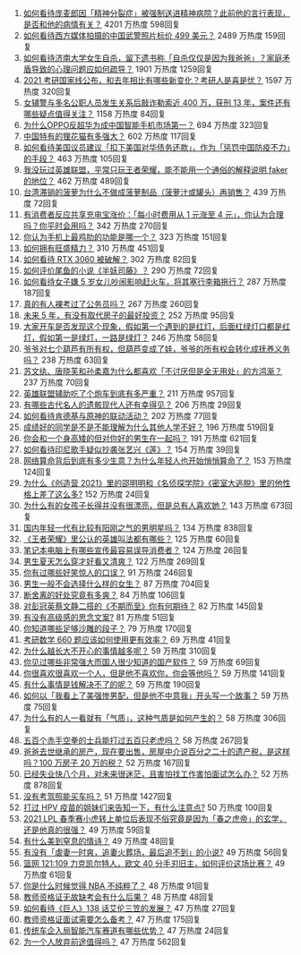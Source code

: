 1. [如何看待庞麦郎因「精神分裂症」被强制送进精神病院？此前他的言行表现，是否和他的病情有关？](https://www.zhihu.com/question/448900152) 4201 万热度 598回复
1. [如何看待西方媒体拍摄的中国武警照片标价 499 美元？](https://www.zhihu.com/question/448824785) 2489 万热度 159回复
1. [如何看待济南大学女生自杀，留下遗书称「自杀仅仅是因为我爸爸」？家庭矛盾导致的心理问题应如何疏导？](https://www.zhihu.com/question/448002553) 1901 万热度 1259回复
1. [2021 考研国家线公布，和去年相比有哪些新变化？考研人是喜是忧？](https://www.zhihu.com/question/448953782) 1597 万热度 320回复
1. [女辅警与多名公职人员发生关系后敲诈勒索近 400 万，获刑 13 年，案件还有哪些疑点值得关注？](https://www.zhihu.com/question/448965331) 1158 万热度 84回复
1. [为什么OPPO反超华为成中国智能手机市场第一？](https://www.zhihu.com/question/448138840) 694 万热度 323回复
1. [中国特有的狸花猫有多强大？](https://www.zhihu.com/question/423321345) 602 万热度 117回复
1. [如何看待美国议员建议「扣下美国对华债务还款」，作为「惩罚中国防疫不力」的手段？](https://www.zhihu.com/question/448932639) 463 万热度 105回复
1. [我没玩过英雄联盟，平常只玩王者荣耀，能不能用一个通俗的解释说明 faker 的地位？](https://www.zhihu.com/question/432404612) 462 万热度 489回复
1. [台湾滞销的菠萝为什么不做成菠萝制品（菠萝汁或罐头）再销售？](https://www.zhihu.com/question/448567998) 439 万热度 72回复
1. [有消费者反应共享充电宝涨价：「每小时费用从 1 元涨至 4 元」，你认为合理吗？你平时会用吗？](https://www.zhihu.com/question/448895932) 342 万热度 270回复
1. [你认为手机上最鸡肋的功能是哪一个？](https://www.zhihu.com/question/447620352) 323 万热度 151回复
1. [如何拥有旺盛精力？](https://www.zhihu.com/question/21671881) 310 万热度 451回复
1. [如何看待 RTX 3060 被破解？](https://www.zhihu.com/question/448654710) 302 万热度 82回复
1. [如何评价尾鱼的小说《半妖司藤》？](https://www.zhihu.com/question/290725933) 290 万热度 72回复
1. [如何看待女子嫌 5 岁女儿吵闹影响赶火车，将其塞行李箱拖行？](https://www.zhihu.com/question/448927801) 287 万热度 187回复
1. [真的有人裸考过了公务员吗？](https://www.zhihu.com/question/276113114) 267 万热度 260回复
1. [未来 5 年，有没有取代房子的最好投资？](https://www.zhihu.com/question/441692710) 252 万热度 95回复
1. [大家开车是否发现这个现象，假如第一个遇到的是红灯，后面红绿灯口都是红灯，假如第一是绿灯，一路是绿灯？](https://www.zhihu.com/question/57716477) 246 万热度 58回复
1. [爷爷对七个葫芦有所有权，但葫芦变成了娃，爷爷的所有权会转化成抚养义务吗？](https://www.zhihu.com/question/448535473) 238 万热度 63回复
1. [苏文纨、唐晓芙和孙柔嘉为什么都喜欢「不讨厌但是全无用处」的方鸿渐？](https://www.zhihu.com/question/20567154) 237 万热度 70回复
1. [英雄联盟辅助吃了个炮车到底有多严重？](https://www.zhihu.com/question/341459636) 211 万热度 957回复
1. [有哪些古代名人的遗骸现代人还有幸得见？](https://www.zhihu.com/question/448762780) 206 万热度 29回复
1. [如何看待肯德基与原神的联动活动？](https://www.zhihu.com/question/448206330) 202 万热度 77回复
1. [成绩好的同学是不是不能理解为什么其他人学不好？](https://www.zhihu.com/question/440822975) 196 万热度 519回复
1. [你会和一个身高矮的但对你好的男生在一起吗？](https://www.zhihu.com/question/445584899) 191 万热度 621回复
1. [如何看待印尼歌手疑似抄袭张艺兴《莲》？](https://www.zhihu.com/question/448365086) 154 万热度 39回复
1. [网络算命背后到底有多少生意？为什么年轻人也开始悄悄算命了？](https://www.zhihu.com/question/448898621) 153 万热度 124回复
1. [为什么《创造营 2021》里的邵明明和《名侦探学院》《密室大逃脱》里的他性格上差了这么多?](https://www.zhihu.com/question/448250412) 152 万热度 24回复
1. [为什么有的女孩子长得并没有很漂亮，但是总有人喜欢她？](https://www.zhihu.com/question/405378615) 143 万热度 673回复
1. [国内年轻一代有比较有阳刚之气的男明星吗？](https://www.zhihu.com/question/436821458) 134 万热度 838回复
1. [《王者荣耀》里公认的英雄叫法都有哪些？](https://www.zhihu.com/question/443766428) 125 万热度 60回复
1. [笔记本电脑上有哪些宣传最容易误导消费者？](https://www.zhihu.com/question/448312575) 124 万热度 26回复
1. [男生夏天怎么穿才好看又清爽？](https://www.zhihu.com/question/401002312) 122 万热度 269回复
1. [你有过哪些好笑惊人的口误？](https://www.zhihu.com/question/62821567) 91 万热度 246回复
1. [男生一般不会选择什么样的女生？](https://www.zhihu.com/question/435057725) 87 万热度 704回复
1. [断舍离的好处究竟有多爽？](https://www.zhihu.com/question/446430795) 84 万热度 106回复
1. [对彭冠英蔡文静二搭的《不期而至》你有何期待？](https://www.zhihu.com/question/442454869) 82 万热度 145回复
1. [有没有高级感的思念文案?](https://www.zhihu.com/question/438455489) 81 万热度 51回复
1. [你知道哪些足够沙雕的段子？](https://www.zhihu.com/question/329382131) 79 万热度 170回复
1. [考研数学 660 题应该如何使用更有效率？](https://www.zhihu.com/question/64336184) 69 万热度 41回复
1. [为什么越长大不开心的事情越多呢？](https://www.zhihu.com/question/445250967) 59 万热度 310回复
1. [你见过哪些非常强大而国人很少知道的国产软件？](https://www.zhihu.com/question/64554518) 59 万热度 69回复
1. [你很喜欢很喜欢一个人，但是他不喜欢你，你会等他吗？](https://www.zhihu.com/question/448244278) 59 万热度 141回复
1. [有什么事情是钱解决不了的呢？](https://www.zhihu.com/question/447387916) 59 万热度 190回复
1. [如何以「我看上了美强惨男配，但是他不中意我」开头写一个故事？](https://www.zhihu.com/question/434071369) 59 万热度 75回复
1. [为什么有的人一看就有「气质」，这种气质是如何产生的？](https://www.zhihu.com/question/439868962) 58 万热度 306回复
1. [五百个赤手空拳的士兵能打过五百只老虎吗？](https://www.zhihu.com/question/391725102) 58 万热度 267回复
1. [爸爸去世继承的房产，现在要出售，房屋中介说百分之二十的遗产税，是这样吗？100 万房子 20 万的税？](https://www.zhihu.com/question/348287427) 52 万热度 167回复
1. [已经失业快八个月，对未来很迷茫，且害怕找工作害怕面试怎么办？](https://www.zhihu.com/question/417983831) 52 万热度 878回复
1. [没有考驾照能买车吗？](https://www.zhihu.com/question/292055963) 51 万热度 1427回复
1. [打过 HPV 疫苗的姐妹们来告知一下，有什么注意点?](https://www.zhihu.com/question/439970350) 50 万热度 100回复
1. [2021 LPL 春季赛小虎转上单位后表现不俗究竟是因为「春之虎帝」的玄学，还是他真的很强？](https://www.zhihu.com/question/448057622) 49 万热度 59回复
1. [有什么美到窒息的情诗？](https://www.zhihu.com/question/440809465) 49 万热度 48回复
1. [有没有「虐妻一时爽，追妻火葬场，最后追不到」的小说?](https://www.zhihu.com/question/397071668) 49 万热度 56回复
1. [篮网 121:109 力克凯尔特人，欧文 40 分手刃旧主，如何评价这场比赛？](https://www.zhihu.com/question/448879804) 49 万热度 61回复
1. [你是什么时候觉得 NBA 不纯粹了？](https://www.zhihu.com/question/448034302) 48 万热度 91回复
1. [教师资格证无故缺考会有什么后果？](https://www.zhihu.com/question/300500471) 48 万热度 48回复
1. [如何看待《巨人》138 话艾伦三笠的发展？](https://www.zhihu.com/question/447867811) 47 万热度 27回复
1. [教师资格证面试需要怎么备考？](https://www.zhihu.com/question/319205096) 47 万热度 175回复
1. [传统车企入局智能汽车赛道有哪些优势？](https://www.zhihu.com/question/448908479) 47 万热度 24回复
1. [为一个人放弃前途值得吗？](https://www.zhihu.com/question/448297611) 47 万热度 562回复